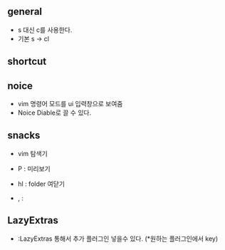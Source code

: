 ## general
- s 대신 c를 사용한다.
- 기본 s -> cl


## shortcut


## noice
- vim 명령어 모드를 ui 입력창으로 보여줌
- Noice Diable로 끌 수 있다.

## snacks
- vim 탐색기

- P : 미리보기
- hl : folder 여닫기
- <C-j>, <C-k> : 

## LazyExtras
- :LazyExtras 통해서 추가 플러그인 넣을수 있다. (*원하는 플러그인에서 <x> key)

